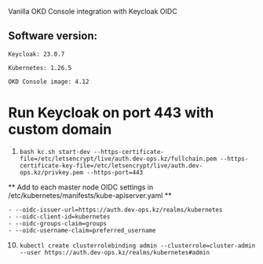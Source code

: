 Vanilla OKD Console integration with Keycloak OIDC

## Software version:

```Keycloak: 23.0.7```


```Kubernetes: 1.26.5```


```OKD Console image: 4.12```



# Run Keycloak on port 443 with custom domain

1) ```bash kc.sh start-dev --https-certificate-file=/etc/letsencrypt/live/auth.dev-ops.kz/fullchain.pem --https-certificate-key-file=/etc/letsencrypt/live/auth.dev-ops.kz/privkey.pem --https-port=443```


** Add to each master node OIDC settings in /etc/kubernetes/manifests/kube-apiserver.yaml **
```
- --oidc-issuer-url=https://auth.dev-ops.kz/realms/kubernetes
- --oidc-client-id=kubernetes
- --oidc-groups-claim=groups
- --oidc-username-claim=preferred_username
```


10) ```kubectl create clusterrolebinding admin --clusterrole=cluster-admin --user https://auth.dev-ops.kz/realms/kubernetes#admin```
 
